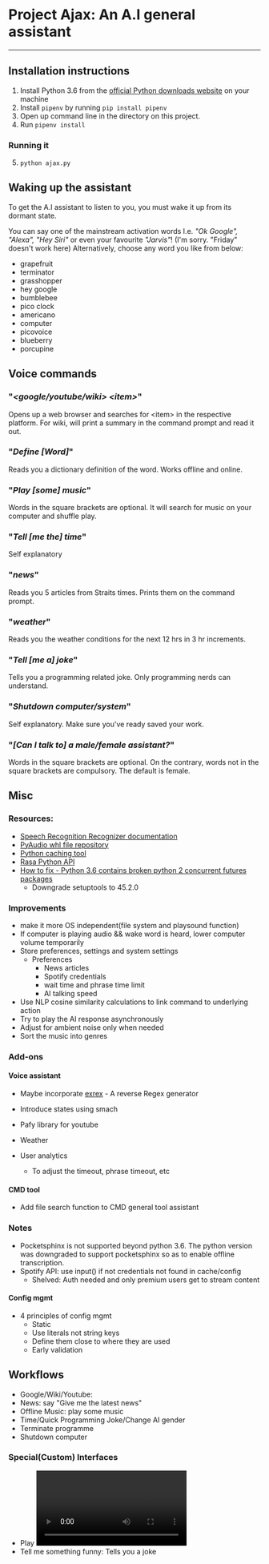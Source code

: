 # Project Ajax: An A.I general assistant
---

## Installation instructions
1. Install Python 3.6 from the [official Python downloads website](https://www.python.org/downloads/) on your machine
2. Install `pipenv` by running `pip install pipenv`
3. Open up command line in the directory on this project.
4. Run `pipenv install`

### Running it
5. `python ajax.py`

## Waking up the assistant
To get the A.I assistant to listen to you, you must wake it up from its dormant state. 

You can say one of the mainstream activation words I.e. *"Ok Google", "Alexa", "Hey Siri"* or even your favourite *"Jarvis"*! (I'm sorry. "Friday" doesn't work here) Alternatively, choose any word you like from below:
- grapefruit
- terminator
- grasshopper
- hey google
- bumblebee
- pico clock
- americano
- computer
- picovoice
- blueberry
- porcupine

## Voice commands
### "*\<google/youtube/wiki\> \<item\>*"
Opens up a web browser and searches for \<item\> in the respective platform. For wiki, will print a summary in the command prompt and read it out.

### "*Define [Word]*"
Reads you a dictionary definition of the word. Works offline and online.

### "*Play [some] music*"
Words in the square brackets are optional. It will search for music on your computer and shuffle play.

### "*Tell [me the] time*"
Self explanatory

### "*news*"
Reads you 5 articles from Straits times. Prints them on the command prompt.

### "*weather*"
Reads you the weather conditions for the next 12 hrs in 3 hr increments.

### "*Tell [me a] joke*"
Tells you a programming related joke. Only programming nerds can understand.

### "*Shutdown computer/system*"
Self explanatory. Make sure you've ready saved your work.

### "*[Can I talk to] a male/female assistant?*"
Words in the square brackets are optional. On the contrary, words not in the square brackets are compulsory. The default is female.


## Misc
### Resources:
- [Speech Recognition Recognizer documentation](https://github.com/Uberi/speech_recognition/blob/master/reference/library-reference.rst)
- [PyAudio whl file repository](https://www.lfd.uci.edu/~gohlke/pythonlibs/#pyaudio)
- [Python caching tool](https://towardsdatascience.com/how-to-speed-up-your-python-code-with-caching-c1ea979d0276)
- [Rasa Python API](http://35.196.60.7/docs/nlu/0.14.5/python/)
- [How to fix - Python 3.6 contains broken python 2 concurrent futures packages](https://stackoverflow.com/questions/54338270/syntax-error-after-installing-futures-package-in-my-virtualenv)
	- Downgrade setuptools to 45.2.0

### Improvements
- make it more OS independent(file system and playsound function)
- If computer is playing audio && wake word is heard, lower computer volume temporarily
- Store preferences, settings and system settings
	- Preferences
		- News articles
		- Spotify credentials
		- wait time and phrase time limit
		- AI talking speed
- Use NLP cosine similarity calculations to link command to underlying action
- Try to play the AI response asynchronously
- Adjust for ambient noise only when needed
- Sort the music into genres


### Add-ons
#### Voice assistant
- Maybe incorporate [exrex](https://github.com/asciimoo/exrex) - A reverse Regex generator

- Introduce states using smach
- Pafy library for youtube
- Weather
- User analytics
	- To adjust the timeout, phrase timeout, etc

#### CMD tool
- Add file search function to CMD general tool assistant


### Notes
- Pocketsphinx is not supported beyond python 3.6. The python version was downgraded to support pocketsphinx so as to enable offline transcription.
- Spotify API: use input() if not credentials not found in cache/config
	- Shelved: Auth needed and only premium users get to stream content
	
	
#### Config mgmt
- 4 principles of config mgmt
	- Static
	- Use literals not string keys
	- Define them close to where they are used
	- Early validation
	

## Workflows
- Google/Wiki/Youtube: <platform-name> <search statement>
- News: say "Give me the latest news"
- Offline Music: play some music
- Time/Quick Programming Joke/Change AI gender
- Terminate programme
- Shutdown computer


### Special(Custom) Interfaces
- Play <video> on Youtube: Play 1st vidoe that comes up in youtube search results in a default web browser.
- Tell me something funny: Tells you a joke